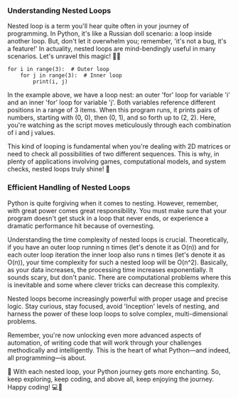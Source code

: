 ### Understanding Nested Loops

Nested loop is a term you'll hear quite often in your journey of programming. In Python, it's like a Russian doll scenario: a loop inside another loop. But, don't let it overwhelm you; remember, 'it's not a bug, it's a feature!' In actuality, nested loops are mind-bendingly useful in many scenarios. Let's unravel this magic! 🎩✨

```
for i in range(3):  # Outer loop
    for j in range(3):  # Inner loop
        print(i, j)
```

In the example above, we have a loop nest: an outer 'for' loop for variable 'i' and an inner 'for' loop for variable 'j'. Both variables reference different positions in a range of 3 items. When this program runs, it prints pairs of numbers, starting with (0, 0), then (0, 1), and so forth up to (2, 2). Here, you're watching as the script moves meticulously through each combination of i and j values. 

This kind of looping is fundamental when you're dealing with 2D matrices or need to check all possibilities of two different sequences. This is why, in plenty of applications involving games, computational models, and system checks, nested loops truly shine! 🌟

### Efficient Handling of Nested Loops

Python is quite forgiving when it comes to nesting. However, remember, with great power comes great responsibility. You must make sure that your program doesn't get stuck in a loop that never ends, or experience a dramatic performance hit because of overnesting. 

Understanding the time complexity of nested loops is crucial. Theoretically, if you have an outer loop running n times (let's denote it as O(n)) and for each outer loop iteration the inner loop also runs n times (let's denote it as O(n)), your time complexity for such a nested loop will be O(n^2). Basically, as your data increases, the processing time increases exponentially. It sounds scary, but don't panic. There are computational problems where this is inevitable and some where clever tricks can decrease this complexity.

Nested loops become increasingly powerful with proper usage and precise logic. Stay curious, stay focused, avoid 'Inception' levels of nesting, and harness the power of these loop loops to solve complex, multi-dimensional problems.

Remember, you're now unlocking even more advanced aspects of automation, of writing code that will work through your challenges methodically and intelligently. This is the heart of what Python—and indeed, all programming—is about. 

🔮 With each nested loop, your Python journey gets more enchanting. So, keep exploring, keep coding, and above all, keep enjoying the journey. Happy coding! 💻🎉